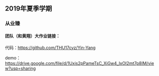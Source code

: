 ## 2019年夏季学期

### 从业臻

#### 团队（和黄翔）大作业链接：

代码：https://github.com/THU17cyz/Yin-Yang

demo：https://drive.google.com/file/d/1Uxis2pPameTsC_XiGw4_lxOI2mt7p8IM/view?usp=sharing